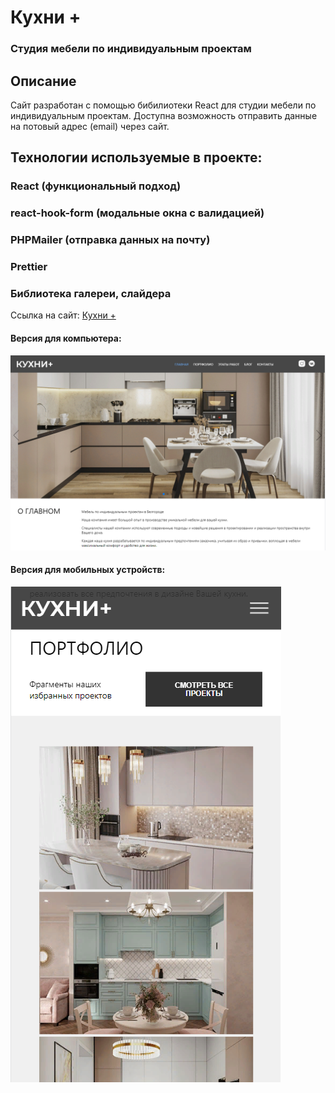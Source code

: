 # **Кухни +**

### Студия мебели по индивидуальным проектам

## Описание

Сайт разработан с помощью бибилиотеки React для студии мебели по индивидуальным проектам.
Доступна возможность отправить данные на потовый адрес (email) через сайт.

## Технологии используемые в проекте:

### React (функциональный подход)

### react-hook-form (модальные окна с валидацией)

### PHPMailer (отправка данных на почту)

### Prettier

### Библиотека галереи, слайдера

Ссылка на сайт: [Кухни +](http://plus-kuhni.ru/)

#### Версия для компьютера:

![Версия для компьютера](./src/assetsReadMe/desctop.PNG)

#### Версия для мобильных устройств:

![Версия для телефона](./src/assetsReadMe/mobile.PNG)



